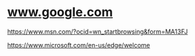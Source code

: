 # www.google.com


https://www.msn.com/?ocid=wn_startbrowsing&form=MA13FJ

https://www.microsoft.com/en-us/edge/welcome